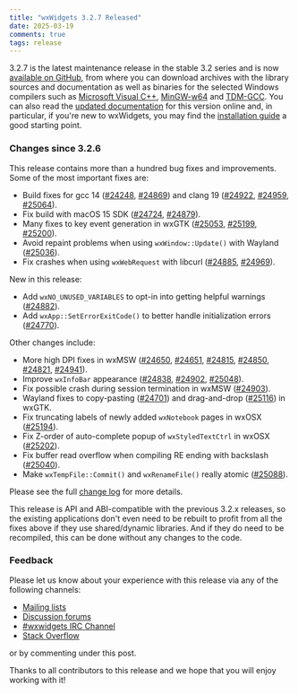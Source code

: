 ```yaml
---
title: "wxWidgets 3.2.7 Released"
date: 2025-03-19
comments: true
tags: release
---
```


3.2.7 is the latest maintenance release in the stable 3.2 series and is now
[available on GitHub][release], from where you can download archives with the
library sources and documentation as well as binaries for the selected Windows
compilers such as [Microsoft Visual C++][msvc], [MinGW-w64][mingw64] and
[TDM-GCC][tdmgcc]. You can also read the [updated documentation] for this
version online and, in particular, if you're new to wxWidgets, you may find
the [installation guide] a good starting point.

[msvc]: https://visualstudio.microsoft.com/
[mingw64]: https://mingw-w64.org/
[tdmgcc]: https://jmeubank.github.io/tdm-gcc/
[release]: https://github.com/wxWidgets/wxWidgets/releases/tag/v3.2.7
[updated documentation]: https://docs.wxwidgets.org/3.2.7/
[installation guide]: https://docs.wxwidgets.org/3.2.7/overview_install.html

### Changes since 3.2.6

This release contains more than a hundred bug fixes and improvements. Some of
the most important fixes are:

- Build fixes for gcc 14 ([#24248], [#24869]) and clang 19 ([#24922], [#24959], [#25064]).
- Fix build with macOS 15 SDK ([#24724], [#24879]).
- Many fixes to key event generation in wxGTK ([#25053], [#25199], [#25200]).
- Avoid repaint problems when using `wxWindow::Update()` with Wayland ([#25036]).
- Fix crashes when using `wxWebRequest` with libcurl ([#24885], [#24969]).

New in this release:

- Add `wxNO_UNUSED_VARIABLES` to opt-in into getting helpful warnings ([#24882]).
- Add `wxApp::SetErrorExitCode()` to better handle initialization errors ([#24770]).

Other changes include:

- More high DPI fixes in wxMSW ([#24650], [#24651], [#24815], [#24850], [#24821], [#24941]).
- Improve `wxInfoBar` appearance ([#24838], [#24902], [#25048]).
- Fix possible crash during session termination in wxMSW ([#24903]).
- Wayland fixes to copy-pasting ([#24701]) and drag-and-drop ([#25116]) in wxGTK.
- Fix truncating labels of newly added `wxNotebook` pages in wxOSX ([#25194]).
- Fix Z-order of auto-complete popup of `wxStyledTextCtrl` in wxOSX ([#25202]).
- Fix buffer read overflow when compiling RE ending with backslash ([#25040]).
- Make `wxTempFile::Commit()` and `wxRenameFile()` really atomic ([#25088]).

Please see the full [change log] for more details.

[#24248]: https://github.com/wxWidgets/wxWidgets/issues/24248
[#24650]: https://github.com/wxWidgets/wxWidgets/issues/24650
[#24651]: https://github.com/wxWidgets/wxWidgets/issues/24651
[#24701]: https://github.com/wxWidgets/wxWidgets/issues/24701
[#24724]: https://github.com/wxWidgets/wxWidgets/issues/24724
[#24770]: https://github.com/wxWidgets/wxWidgets/issues/24770
[#24815]: https://github.com/wxWidgets/wxWidgets/issues/24815
[#24821]: https://github.com/wxWidgets/wxWidgets/issues/24821
[#24838]: https://github.com/wxWidgets/wxWidgets/issues/24838
[#24850]: https://github.com/wxWidgets/wxWidgets/issues/24850
[#24869]: https://github.com/wxWidgets/wxWidgets/issues/24869
[#24879]: https://github.com/wxWidgets/wxWidgets/issues/24879
[#24882]: https://github.com/wxWidgets/wxWidgets/issues/24882
[#24885]: https://github.com/wxWidgets/wxWidgets/issues/24885
[#24902]: https://github.com/wxWidgets/wxWidgets/issues/24902
[#24903]: https://github.com/wxWidgets/wxWidgets/issues/24903
[#24922]: https://github.com/wxWidgets/wxWidgets/issues/24922
[#24941]: https://github.com/wxWidgets/wxWidgets/issues/24941
[#24959]: https://github.com/wxWidgets/wxWidgets/issues/24959
[#24969]: https://github.com/wxWidgets/wxWidgets/issues/24969
[#25036]: https://github.com/wxWidgets/wxWidgets/issues/25036
[#25040]: https://github.com/wxWidgets/wxWidgets/issues/25040
[#25048]: https://github.com/wxWidgets/wxWidgets/issues/25048
[#25053]: https://github.com/wxWidgets/wxWidgets/issues/25053
[#25064]: https://github.com/wxWidgets/wxWidgets/issues/25064
[#25088]: https://github.com/wxWidgets/wxWidgets/issues/25088
[#25116]: https://github.com/wxWidgets/wxWidgets/issues/25116
[#25194]: https://github.com/wxWidgets/wxWidgets/issues/25194
[#25199]: https://github.com/wxWidgets/wxWidgets/issues/25199
[#25200]: https://github.com/wxWidgets/wxWidgets/issues/25200
[#25202]: https://github.com/wxWidgets/wxWidgets/issues/25202

[change log]: https://raw.githubusercontent.com/wxWidgets/wxWidgets/v3.2.7/docs/changes.txt

This release is API and ABI-compatible with the previous 3.2.x releases, so
the existing applications don't even need to be rebuilt to profit from all the
fixes above if they use shared/dynamic libraries. And if they do need to be
recompiled, this can be done without any changes to the code.


### Feedback

Please let us know about your experience with this release via any of the
following channels:

* [Mailing lists](https://www.wxwidgets.org/support/mailing-lists/)
* [Discussion forums](https://forums.wxwidgets.org/)
* [#wxwidgets IRC Channel](https://www.wxwidgets.org/support/irc/)
* [Stack Overflow](https://stackoverflow.com/questions/tagged/wxwidgets)

or by commenting under this post.

Thanks to all contributors to this release and we hope that you will enjoy
working with it!
